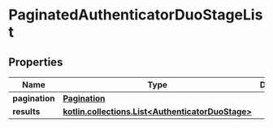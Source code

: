 
# PaginatedAuthenticatorDuoStageList

## Properties
Name | Type | Description | Notes
------------ | ------------- | ------------- | -------------
**pagination** | [**Pagination**](Pagination.md) |  | 
**results** | [**kotlin.collections.List&lt;AuthenticatorDuoStage&gt;**](AuthenticatorDuoStage.md) |  | 



